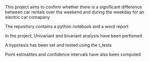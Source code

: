 This project aims to confirm whether there is a significant difference between car rentals over the weekend and during the weekday for an electric car comapany

The repository contains a python notebook and a word report

In the project, Univariant and bivariant analysis have been perfomed

A hypotesis has been set and tested using the t_tests

Point estmatites and confidence intervals have also been computed
